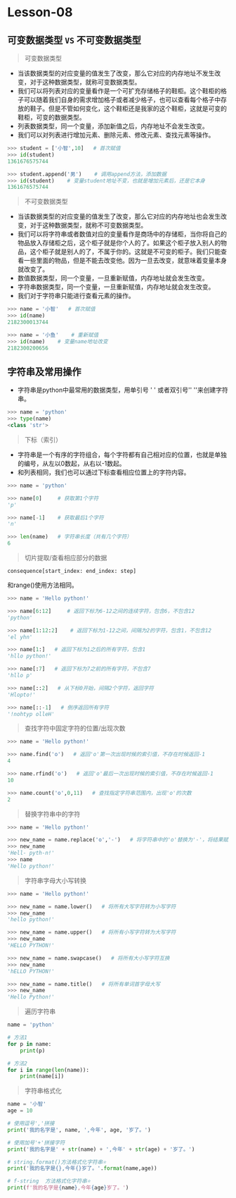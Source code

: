 # **Lesson-08**

## **可变数据类型 `VS` 不可变数据类型**

> 可变数据类型
- 当该数据类型的对应变量的值发生了改变，那么它对应的内存地址不发生改变，对于这种数据类型，就称可变数据类型。
- 我们可以将列表对应的变量看作是一个可扩充存储格子的鞋柜。这个鞋柜的格子可以随着我们自身的需求增加格子或者减少格子，也可以查看每个格子中存放的鞋子。但是不管如何变化，这个鞋柜还是我家的这个鞋柜，这就是可变的鞋柜，可变的数据类型。
- 列表数据类型，同一个变量，添加新值之后，内存地址不会发生改变。
- 我们可以对列表进行增加元素、删除元素、修改元素、查找元素等操作。

```python
>>> student = ['小智',10]   # 首次赋值
>>> id(student)
1361676575744

>>> student.append('男')    # 调用append方法，添加数据
>>> id(student)    # 变量student地址不变，也就是增加元素后，还是它本身
1361676575744
```

> 不可变数据类型
- 当该数据类型的对应变量的值发生了改变，那么它对应的内存地址也会发生改变，对于这种数据类型，就称不可变数据类型。
- 我们可以将字符串或者数值对应的变量看作是商场中的存储柜，当你将自己的物品放入存储柜之后，这个柜子就是你个人的了。如果这个柜子放入别人的物品，这个柜子就是别人的了，不属于你的。这就是不可变的柜子。我们只能查看一些里面的物品，但是不能去改变他。因为一旦去改变，就意味着变量本身就改变了。
- 数值数据类型，同一个变量，一旦重新赋值，内存地址就会发生改变。
- 字符串数据类型，同一个变量，一旦重新赋值，内存地址就会发生改变。
- 我们对于字符串只能进行查看元素的操作。

```python
>>> name = '小智'   # 首次赋值
>>> id(name)
2182300013744

>>> name = '小鱼'    # 重新赋值
>>> id(name)    # 变量name地址改变
2182300200656
```

## **字符串及常用操作**

- 字符串是python中最常用的数据类型，用单引号 ' ' 或者双引号'' ''来创建字符串。

```python
>>> name = 'python'
>>> type(name)
<class 'str'>
```

> 下标（索引）

- 字符串是一个有序的字符组合，每个字符都有自己相对应的位置，也就是单独的编号，从左以0数起，从右以-1数起。
- 和列表相同，我们也可以通过下标查看相应位置上的字符内容。

```python
>>> name = 'python'

>>> name[0]     # 获取第1个字符
'p'

>>> name[-1]    # 获取最后1个字符
'n'

>>> len(name)   # 字符串长度（共有几个字符）
6
```

> 切片提取/查看相应部分的数据

`consequence[start_index: end_index: step]`

和range()使用方法相同。

```python
>>> name = 'Hello python!'

>>> name[6:12]     # 返回下标为6-12之间的连续字符，包含6，不包含12
'python'

>>> name[1:12:2]    # 返回下标为1-12之间，间隔为2的字符，包含1，不包含12
'el yhn'

>>> name[1:]   # 返回下标为1之后的所有字符，包含1
'hllo python!'

>>> name[:7]   # 返回下标为7之前的所有字符，不包含7
'hllo p'

>>> name[::2]   # 从下标0开始，间隔2个字符，返回字符
'Hlopto!'

>>> name[::-1]   # 倒序返回所有字符
'!nohtyp olleH'
```

> 查找字符中固定字符的位置/出现次数

```python
>>> name = 'Hello python!'

>>> name.find('o')   # 返回'o'第一次出现时候的索引值，不存在时候返回-1
4

>>> name.rfind('o')   # 返回'o'最后一次出现时候的索引值，不存在时候返回-1
10

>>> name.count('o',0,11)   # 查找指定字符串范围内，出现'o'的次数
2
```

> 替换字符串中的字符

```python
>>> name = 'Hello python!'

>>> new_name = name.replace('o','-')   # 将字符串中的'o'替换为'-'，将结果赋值为新的变量，原变量不变
>>> new_name   
'Hell- pyth-n!'
>>> name   
'Hello python!'
```

> 字符串字母大小写转换

```python
>>> name = 'Hello python!'

>>> new_name = name.lower()   # 将所有大写字符转为小写字符
>>> new_name   
'hello python!'

>>> new_name = name.upper()   # 将所有小写字符转为大写字符
>>> new_name   
'HELLO PYTHON!'

>>> new_name = name.swapcase()   # 将所有大小写字符互换
>>> new_name   
'hELLO PYTHON!'

>>> new_name = name.title()   # 将所有单词首字母大写
>>> new_name   
'Hello Python!'
```

> 遍历字符串

```python
name = 'python'

# 方法1
for p in name:
    print(p)

# 方法2
for i in range(len(name)):
    print(name[i])
```

> 字符串格式化

```python
name = '小智'
age = 10

# 使用逗号','拼接
print('我的名字是', name, ',今年', age, '岁了。')

# 使用加号'+'拼接字符
print('我的名字是' + str(name) + ',今年' + str(age) + '岁了。')

# string.format()方法格式化字符串⭐
print('我的名字是{},今年{}岁了。'.format(name,age))

# f-string  方法格式化字符串⭐
print(f'我的名字是{name},今年{age}岁了。')
```